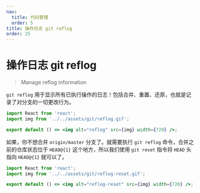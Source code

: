 ```yaml
---
nav:
  title: 代码管理
  order: 5
title: 操作日志 git reflog
order: 25
---
```


# 操作日志 git reflog

> Manage reflog information

`git reflog` 用于显示所有已执行操作的日志！包括合并、重置、还原，也就是记录了对分支的一切更改行为。

```jsx | inline
import React from 'react';
import img from '../../assets/git/reflog.gif';

export default () => <img alt="reflog" src={img} width={720} />;
```

如果，你不想合并 `origin/master` 分支了。就需要执行 `git reflog` 命令，合并之前的仓库状态位于 `HEAD@{1}` 这个地方，所以我们使用 `git reset` 指令将 `HEAD` 头指向 `HEAD@{1}` 就可以了。

```jsx | inline
import React from 'react';
import img from '../../assets/git/reflog-reset.gif';

export default () => <img alt="reflog-reset" src={img} width={720} />;
```
